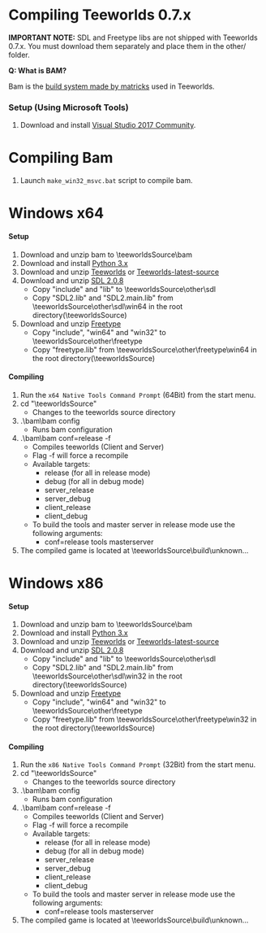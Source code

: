 # Compiling Teeworlds 0.7.x

**IMPORTANT NOTE:** SDL and Freetype libs are not shipped with Teeworlds 0.7.x. You must download them separately and place them in the other/ folder.

**Q: What is BAM?**

Bam is the [build system made by matricks](http://matricks.github.io/bam/) used in Teeworlds.

### Setup (Using Microsoft Tools)

1. Download and install [Visual Studio 2017 Community](https://visualstudio.microsoft.com/de/downloads/).


# Compiling Bam

1. Launch `make_win32_msvc.bat` script to compile bam.


# Windows x64 
#### Setup
1. Download and unzip bam to \teeworldsSource\bam
2. Download and install [Python 3.x](https://www.python.org/download/)
3. Download and unzip [Teeworlds](https://github.com/teeworlds/teeworlds/releases) or [Teeworlds-latest-source](https://github.com/teeworlds/teeworlds)
4. Download and unzip [SDL 2.0.8]()
    - Copy "include" and "lib" to \teeworldsSource\other\sdl
    - Copy "SDL2.lib" and "SDL2.main.lib" from \teeworldsSource\other\sdl\win64 in the root directory(\teeworldsSource)
5. Download and unzip [Freetype](https://codeload.github.com/ubawurinna/freetype-windows-binaries/zip/master)
    - Copy "include", "win64" and "win32" to \teeworldsSource\other\freetype
    - Copy "freetype.lib" from \teeworldsSource\other\freetype\win64 in the root directory(\teeworldsSource)


#### Compiling
1. Run the `x64 Native Tools Command Prompt` (64Bit) from the start menu.
2. cd "\teeworldsSource" 
    - Changes to the teeworlds source directory
3. .\bam\bam config
    - Runs bam configuration
4. .\bam\bam conf=release -f
    - Compiles teeworlds (Client and Server)
    - Flag -f will force a recompile
    - Available targets:
        - release (for all in release mode)
        - debug (for all in debug mode)
        - server_release
        - server_debug
        - client_release
        - client_debug
    - To build the tools and master server in release mode use the following arguments:
        - conf=release tools masterserver
5. The compiled game is located at \teeworldsSource\build\unknown\...


# Windows x86 
#### Setup
1. Download and unzip bam to \teeworldsSource\bam
2. Download and install [Python 3.x](https://www.python.org/download/)
3. Download and unzip [Teeworlds](https://github.com/teeworlds/teeworlds/releases) or [Teeworlds-latest-source](https://github.com/teeworlds/teeworlds)
4. Download and unzip [SDL 2.0.8]()
    - Copy "include" and "lib" to \teeworldsSource\other\sdl
    - Copy "SDL2.lib" and "SDL2.main.lib" from \teeworldsSource\other\sdl\win32 in the root directory(\teeworldsSource)
5. Download and unzip [Freetype](https://codeload.github.com/ubawurinna/freetype-windows-binaries/zip/master)
    - Copy "include", "win64" and "win32" to \teeworldsSource\other\freetype
    - Copy "freetype.lib" from \teeworldsSource\other\freetype\win32 in the root directory(\teeworldsSource)


#### Compiling
1. Run the `x86 Native Tools Command Prompt` (32Bit) from the start menu.
2. cd "\teeworldsSource" 
    - Changes to the teeworlds source directory
3. .\bam\bam config
    - Runs bam configuration
4. .\bam\bam conf=release -f
    - Compiles teeworlds (Client and Server)
    - Flag -f will force a recompile
    - Available targets:
        - release (for all in release mode)
        - debug (for all in debug mode)
        - server_release
        - server_debug
        - client_release
        - client_debug
    - To build the tools and master server in release mode use the following arguments:
        - conf=release tools masterserver
5. The compiled game is located at \teeworldsSource\build\unknown\...

    
